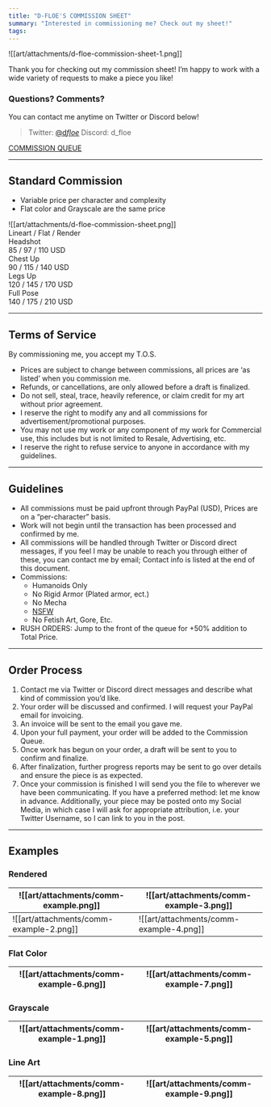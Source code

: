 ```yaml
---
title: "D-FLOE'S COMMISSION SHEET"
summary: "Interested in commissioning me? Check out my sheet!"
tags:
---
```


![[art/attachments/d-floe-commission-sheet-1.png]]

Thank you for checking out my commission sheet! I’m happy to work with a wide variety of requests to make a piece you like!

### Questions? Comments? 

You can contact me anytime on Twitter or Discord below!

> Twitter: [@d*floe*](https://twitter.com/d_floe_)
> Discord: d_floe

[COMMISSION QUEUE](https://trello.com/b/2gT3qDED/commission-sheet)

---

## Standard Commission

- Variable price per character and complexity
- Flat color and Grayscale are the same price

<div class="Comm">
  <div class="Image">![[art/attachments/d-floe-commission-sheet.png]]</div>
  <div class="Top">Lineart / Flat / Render</div>
  <div class="Headshot">Headshot<br>85 / 97  / 110 USD</div>
  <div class="Chest-up">Chest Up<br>90 / 115  / 140 USD</div>
  <div class="Legs-up">Legs Up<br>120 / 145  / 170 USD</div>
  <div class="Full-Pose">Full Pose<br>140 / 175  / 210 USD</div>
</div>

---

## Terms of Service

By commissioning me, you accept my T.O.S.

- Prices are subject to change between commissions, all prices are ‘as listed’ when you commission me.
- Refunds, or cancellations, are only allowed before a draft is finalized.
- Do not sell, steal, trace, heavily reference, or claim credit for my art without prior agreement.
- I reserve the right to modify any and all commissions for advertisement/promotional purposes.
- You may not use my work or any component of my work for Commercial use, this includes but is not limited to Resale, Advertising, etc.
- I reserve the right to refuse service to anyone in accordance with my guidelines.

---

## Guidelines

- All commissions must be paid upfront through PayPal (USD), Prices are on a “per-character” basis.
- Work will not begin until the transaction has been processed and confirmed by me.
- All commissions will be handled through Twitter or Discord direct messages, if you feel I may be unable to reach you through either of these, you can contact me by email; Contact info is listed at the end of this document.
- Commissions:
    - Humanoids Only
    - No Rigid Armor (Plated armor, ect.)
    - No Mecha
    - [NSFW](https://nsfw.d-floe.com/)
    - No Fetish Art, Gore, Etc.
- RUSH ORDERS: Jump to the front of the queue for +50% addition to Total Price.

---

## Order Process

1. Contact me via Twitter or Discord direct messages and describe what kind of commission you’d like.
2. Your order will be discussed and confirmed. I will request your PayPal email for invoicing.
3. An invoice will be sent to the email you gave me.
4. Upon your full payment, your order will be added to the Commission Queue.
5. Once work has begun on your order, a draft will be sent to you to confirm and finalize.
6. After finalization, further progress reports may be sent to go over details and ensure the piece is as expected.
7. Once your commission is finished I will send you the file to wherever we have been communicating. If you have a preferred method: let me know in advance. Additionally, your piece may be posted onto my Social Media, in which case I will ask for appropriate attribution, i.e. your Twitter Username, so I can link to you in the post.

---

## Examples

### Rendered

| ![[art/attachments/comm-example.png]]   | ![[art/attachments/comm-example-3.png]] |
| --------------------------------------- | --------------------------------------- |
| ![[art/attachments/comm-example-2.png]] | ![[art/attachments/comm-example-4.png]] |

### Flat Color

| ![[art/attachments/comm-example-6.png]] | ![[art/attachments/comm-example-7.png]] |
| --------------------------------------- | --------------------------------------- |

### Grayscale

| ![[art/attachments/comm-example-1.png]] | ![[art/attachments/comm-example-5.png]] |
| --------------------------------------- | --------------------------------------- |

### Line Art

| ![[art/attachments/comm-example-8.png]] | ![[art/attachments/comm-example-9.png]] |
| --------------------------------------- | --------------------------------------- |
